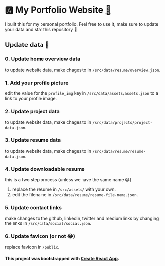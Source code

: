 # :a: My Portfolio Website [:link:](https://adityac.tech/)

I built this for my personal portfolio. Feel free to use it, make sure to update your data and star this repository :star2:

## Update data :wave:

### 0. Update home overview data
to update website data, make chages to in `/src/data/resume/overview.json`.

### 1. Add your profile picture
edit the value for the `profile_img` key in `/src/data/assets/assets.json` to a link to your profile image.

### 2. Update project data
to update website data, make chages to in `/src/data/projects/project-data.json`.

### 3. Update resume data
to update website data, make chages to in `/src/data/resume/resume-data.json`.

### 4. Update downloadable resume
this is a two step process (unless we have the same name :joy:)
1. replace the resume in `/src/assets/` with your own.
2. edit the filename in `/src/data/resume/resume-file-name.json`.

### 5. Update contact links
make changes to the github, linkedin, twitter and medium links by changing the links in `/src/data/social/social.json`.
    
### 6. Update favicon (or not :joy:)
replace favicon in `/public`.



#### This project was bootstrapped with [Create React App](https://github.com/facebook/create-react-app).
